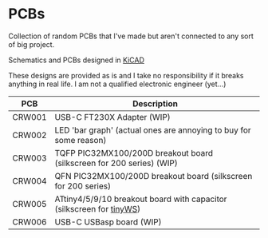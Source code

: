 # PCBs

Collection of random PCBs that I've made but aren't connected to any sort of big project.

Schematics and PCBs designed in [KiCAD](https://www.kicad.org/)

These designs are provided as is and I take no responsibility if it breaks anything in real life. I am not a qualified electronic engineer (yet...)

| PCB    | Description                                                                                                       |
| ------ | ----------------------------------------------------------------------------------------------------------------- |
| CRW001 | USB-C FT230X Adapter (WIP)                                                                                        |
| CRW002 | LED 'bar graph' (actual ones are annoying to buy for some reason)                                                 |
| CRW003 | TQFP PIC32MX100/200D breakout board (silkscreen for 200 series) (WIP)                                             |
| CRW004 | QFN PIC32MX100/200D breakout board (silkscreen for 200 series)                                                    |
| CRW005 | ATtiny4/5/9/10 breakout board with capacitor (silkscreen for [tinyWS](https://github.com/DarkMagicSource/tinyws)) |
| CRW006 | USB-C USBasp board (WIP)                                                                                          |

